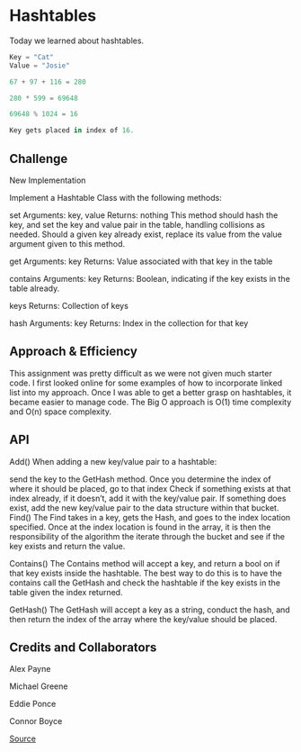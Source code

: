 # Hashtables
Today we learned about hashtables.

```python
Key = "Cat"
Value = "Josie"

67 + 97 + 116 = 280

280 * 599 = 69648

69648 % 1024 = 16

Key gets placed in index of 16. 
```

## Challenge

New Implementation

Implement a Hashtable Class with the following methods:

set
Arguments: key, value
Returns: nothing
This method should hash the key, and set the key and value pair in the table, handling collisions as needed.
Should a given key already exist, replace its value from the value argument given to this method.

get
Arguments: key
Returns: Value associated with that key in the table

contains
Arguments: key
Returns: Boolean, indicating if the key exists in the table already.

keys
Returns: Collection of keys

hash
Arguments: key
Returns: Index in the collection for that key


## Approach & Efficiency
<!-- What approach did you take? Why? What is the Big O space/time for this approach? -->
This assignment was pretty difficult as we were not given much starter code. I first looked online for some examples of how to incorporate linked list into my approach. Once I was able to get a better grasp on hashtables, it became easier to manage code. The Big O approach is O(1) time complexity and O(n) space complexity.


## API

Add()
When adding a new key/value pair to a hashtable:

send the key to the GetHash method.
Once you determine the index of where it should be placed, go to that index
Check if something exists at that index already, if it doesn’t, add it with the key/value pair.
If something does exist, add the new key/value pair to the data structure within that bucket.
Find()
The Find takes in a key, gets the Hash, and goes to the index location specified. Once at the index location is found in the array, it is then the responsibility of the algorithm the iterate through the bucket and see if the key exists and return the value.

Contains()
The Contains method will accept a key, and return a bool on if that key exists inside the hashtable. The best way to do this is to have the contains call the GetHash and check the hashtable if the key exists in the table given the index returned.

GetHash()
The GetHash will accept a key as a string, conduct the hash, and then return the index of the array where the key/value should be placed.


## Credits and Collaborators

Alex Payne

Michael Greene

Eddie Ponce

Connor Boyce

[Source](https://www.youtube.com/watch?v=zHi5v78W1f0)

